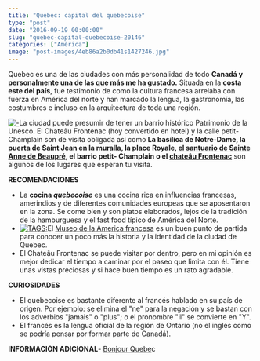 ```yaml
---
title: "Quebec: capital del quebecoise"
type: "post"
date: "2016-09-19 00:00:00"
slug: "quebec-capital-quebecoise-20146"
categories: ["América"]
image: "post-images/4eb86a2b0db41s1427246.jpg"
---
```


Quebec es una de las ciudades con más personalidad de todo **Canadá y personalmente una de las que más me ha gustado.** Situada en la **costa este del país**, fue testimonio de como la cultura francesa arrelaba con fuerza en América del norte y han marcado la lengua, la gastronomía, las costumbres e incluso en la arquitectura de toda una región.  
  
[![ - ](post-images/4eb86a2b0db41s1427246.jpg "le petit champlain by missviajes")](post-images/4eb86a2b0db41s1427246.jpg)La ciudad puede presumir de tener un barrio histórico Patrimonio de la Unesco. El Chateâu Frontenac (hoy convertido en hotel) y la calle petit-Champlain son de visita obligada así como **La basílica de Notre-Dame, la puerta de Saint Jean en la muralla, la place Royale, [el santuario de Sainte Anne de Beaupré](http://www.ssadb.qc.ca/), el barrio petit- Champlain o el [chateâu Frontenac](http://www.fairmont.com/frontenac)** son algunos de los lugares que esperan tu visita.  
  
**RECOMENDACIONES**

- La **cocina *quebecoise*** es una cocina rica en influencias francesas, amerindios y de diferentes comunidades europeas que se aposentaron en la zona. Se come bien y son platos elaborados, lejos de la tradición de la hamburguesa y el fast food típico de América del Norte.
- [![ TAGS:](post-images/4eb86b0a50e94s1553843.jpg "vista panorámica de Quebec by missviajes")](post-images/4eb86b0a50e94s1553843.jpg)El [Museo de la America francesa](http://www.mcq.org/) es un buen punto de partida para conocer un poco más la historia y la identidad de la ciudad de Quebec.
- El Chateâu Frontenac se puede visitar por dentro, pero en mi opinión es mejor dedicar el tiempo a caminar por el paseo que limita con él. Tiene unas vistas preciosas y si hace buen tiempo es un rato agradable.

**CURIOSIDADES**

- El quebecoise es bastante diferente al francés hablado en su país de origen. Por ejemplo: se elimina el "ne" para la negación y se bastan con los adverbios "jamais" o "plus"; o el pronombre "il" se convierte en "Y".
- El francés es la lengua oficial de la región de Ontario (no el inglés como se podría pensar por formar parte de Canadá).

**INFORMACIÓN ADICIONAL**- [Bonjour Quebe](http://www.bonjourquebec.com/es-es/villesquebec1.html)c